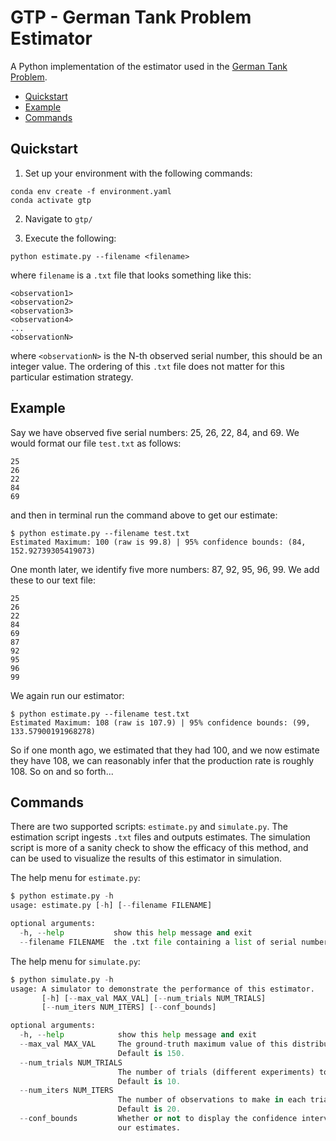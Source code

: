 # GTP - German Tank Problem Estimator

A Python implementation of the estimator used in the [German Tank Problem](https://en.wikipedia.org/wiki/german_tank_problem).

- [Quickstart](#quickstart)
- [Example](#example)
- [Commands](#commands)

## Quickstart

1. Set up your environment with the following commands:

```
conda env create -f environment.yaml
conda activate gtp
```

2. Navigate to `gtp/`

3. Execute the following:

```
python estimate.py --filename <filename>
```

where `filename` is a `.txt` file that looks something like this:

```
<observation1>
<observation2>
<observation3>
<observation4>
...
<observationN>
```

where `<observationN>` is the N-th observed serial number, this should be an integer value. The ordering of this `.txt` file does not matter for this particular estimation strategy.


## Example

Say we have observed five serial numbers: 25, 26, 22, 84, and 69. We would format our file `test.txt` as follows:

```
25
26
22
84
69
```

and then in terminal run the command above to get our estimate:

```
$ python estimate.py --filename test.txt
Estimated Maximum: 100 (raw is 99.8) | 95% confidence bounds: (84, 152.92739305419073)
```

One month later, we identify five more numbers: 87, 92, 95, 96, 99. We add these to our text file:

```
25
26
22
84
69
87
92
95
96
99
```

We again run our estimator:
```
$ python estimate.py --filename test.txt
Estimated Maximum: 108 (raw is 107.9) | 95% confidence bounds: (99, 133.57900191968278)
```

So if one month ago, we estimated that they had 100, and we now estimate they have 108, we can reasonably infer that the production rate is roughly 108. So on and so forth...

## Commands

There are two supported scripts: `estimate.py` and `simulate.py`. The estimation script ingests `.txt` files and outputs estimates. The simulation script is more of a sanity check to show the efficacy of this method, and can be used to visualize the results of this estimator in simulation.

The help menu for `estimate.py`:
```python
$ python estimate.py -h
usage: estimate.py [-h] [--filename FILENAME]

optional arguments:
  -h, --help           show this help message and exit
  --filename FILENAME  the .txt file containing a list of serial numbers
```

The help menu for `simulate.py`:

```python
$ python simulate.py -h
usage: A simulator to demonstrate the performance of this estimator.
       [-h] [--max_val MAX_VAL] [--num_trials NUM_TRIALS]
       [--num_iters NUM_ITERS] [--conf_bounds]

optional arguments:
  -h, --help            show this help message and exit
  --max_val MAX_VAL     The ground-truth maximum value of this distribution.
                        Default is 150.
  --num_trials NUM_TRIALS
                        The number of trials (different experiments) to run.
                        Default is 10.
  --num_iters NUM_ITERS
                        The number of observations to make in each trial.
                        Default is 20.
  --conf_bounds         Whether or not to display the confidence intervals of
                        our estimates.
```